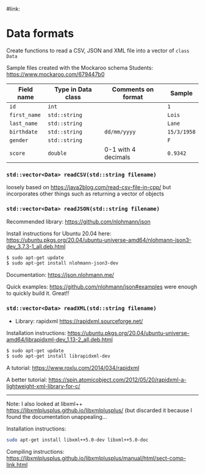 
#link: 

# Data formats

Create functions to read a CSV, JSON and XML file into a vector of `class Data`

Sample files created with the Mockaroo schema Students: https://www.mockaroo.com/679447b0 

| Field name | Type in Data class | Comments on format | Sample |
| ------ | ---- | -------- | ------- |
|   `id`   | `int` |          | `1` |
|   `first_name`   | `std::string` |          | `Lois` |
| `last_name`  | `std::string`      |                     | `Lane`      |
| `birthdate`  | `std::string`      | `dd/mm/yyyy`        | `15/3/1958` |
| `gender`     | `std::string`      |                     | `F`         |
| `score`      | `double`           | 0-1 with 4 decimals | `0.9342`    |

### `std::vector<Data> readCSV(std::string filename)` 

loosely based on https://java2blog.com/read-csv-file-in-cpp/ but incorporates other things such as returning a vector of objects

### `std::vector<Data> readJSON(std::string filename)`

Recommended library: https://github.com/nlohmann/json

Install instructions for Ubuntu 20.04 here: https://ubuntu.pkgs.org/20.04/ubuntu-universe-amd64/nlohmann-json3-dev_3.7.3-1_all.deb.html

```bash
$ sudo apt-get update
$ sudo apt-get install nlohmann-json3-dev
```

Documentation: https://json.nlohmann.me/

Quick examples: https://github.com/nlohmann/json#examples were enough to quickly build it. Great!!

### `std::vector<Data> readXML(std::string filename)`

* Library: rapidxml https://rapidxml.sourceforge.net/

Installation instructions: https://ubuntu.pkgs.org/20.04/ubuntu-universe-amd64/librapidxml-dev_1.13-2_all.deb.html

```bash
$ sudo apt-get update
$ sudo apt-get install librapidxml-dev
```

A tutorial: https://www.roxlu.com/2014/034/rapidxml

A better tutorial: https://spin.atomicobject.com/2012/05/20/rapidxml-a-lightweight-xml-library-for-c/

---

Note: I also looked at libxml++ https://libxmlplusplus.github.io/libxmlplusplus/ (but discarded it because I found the documentation unappealing... 

Installation instructions:

```bash
sudo apt-get install libxml++5.0-dev libxml++5.0-doc
```

Compiling instructions: https://libxmlplusplus.github.io/libxmlplusplus/manual/html/sect-comp-link.html

